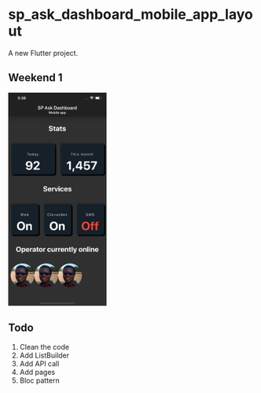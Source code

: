 # sp_ask_dashboard_mobile_app_layout

A new Flutter project.

## Weekend 1
<p float="left">
<img src="screenshots/flutter_01.png" width="200"/>
</p>


## Todo

1.  Clean the code
2.  Add ListBuilder
3.  Add API call
4.  Add pages
5.  Bloc pattern


